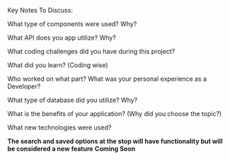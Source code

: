 Key Notes To Discuss:

What type of components were used? Why? 

What API does you app utilize? Why? 

What coding challenges did you have during this project? 

What did you learn? (Coding wise)

Who worked on what part? What was your personal experience as a Developer? 

What type of database did you utilize? Why? 

What is the benefits of your application? (Why did you choose the topic?)

What new technologies were used? 

**The search and saved options at the stop will have functionality but will be considered a new feature** 
**Coming Soon**